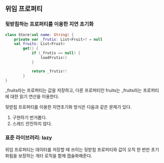 ## 위임 프로퍼티 
### 뒷받침하는 프로퍼티를 이용한 지연 초기화 

```kotlin
class Store(val name: String) {
    private var _frutis: List<Fruit>? = null
    val fruits: List<Fruit>
        get() {
            if (_frutis == null) {
                loadFrutis()
            }

            return _frutis!!
        }
}
```
_fruits라는 프로퍼티는 값을 저장하고, 다른 프로퍼티인 fruits는 _fruits라는 프로퍼티에 대한 읽기 연산을 이용한다.

뒷받침 프로퍼티를 이용한 지연초기화 방식은 다음과 같은 문제가 있다.
1. 구현하기 번거롭다.
2. 스레드 안전하지 않다. 


### 표준 라이브러리: lazy
위임 프로퍼티는 데이터를 저장할 때 쓰이는 뒷받침 프로퍼티와 값이 오직 한 번만 초기화됨을 보장하는 게터 로직을 함께 캡슐화해준다. 


